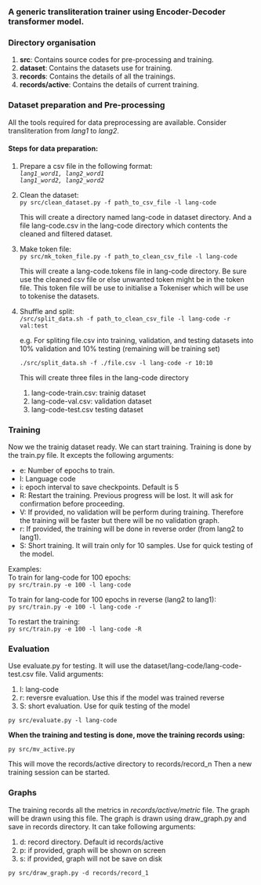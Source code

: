 <h3>A generic transliteration trainer using Encoder-Decoder transformer model.</h3>

<h3>Directory organisation</h3>
<ol>
     <li><b>src</b>: Contains source codes for pre-processing and training.</li>
     <li><b>dataset</b>: Contains the datasets use for training.</li>
     <li><b>records</b>: Contains the details of all the trainings.</li>
     <li><b>records/active</b>: Contains the details of current training.</li>
</ol>

<h3>Dataset preparation and Pre-processing</h3>

All the tools required for data preprocessing are available. Consider transliteration from *lang1* to *lang2*.

<h4>Steps for data preparation:</h4>

 1. Prepare a csv file in the following format:<br>
     *`lang1_word1, lang2_word1`<br>
     `lang1_word2, lang2_word2`*

 2. Clean the dataset:<br>
     `py src/clean_dataset.py -f path_to_csv_file -l lang-code` 
     
     This will create a directory named lang-code in dataset directory. And a file lang-code.csv in the lang-code directory which contents the cleaned and filtered dataset.

 3. Make token file:<br>
	`py src/mk_token_file.py -f path_to_clean_csv_file -l lang-code`
     
     This will create a lang-code.tokens file in lang-code directory. Be sure use the cleaned csv file or else unwanted token might be in the token file. This token file will be use to initialise a Tokeniser which will be use to tokenise the datasets.

 4. Shuffle and split:<br>
     `/src/split_data.sh -f path_to_clean_csv_file -l lang-code -r val:test`
     
     e.g. For spliting file.csv into training, validation, and testing datasets into 10% validation and 10% testing (remaining will be training set)

     `./src/split_data.sh -f ./file.csv -l lang-code -r 10:10`
 
	This will create three files in the lang-code directory
     1. lang-code-train.csv:  trainig dataset
     2. lang-code-val.csv:    validation dataset
     3. lang-code-test.csv    testing dataset

<h3>Training</h3>
Now we the trainig dataset ready. We can start training. Training is done by the train.py file. It excepts the following arguments:
<ul>
     <li>e: Number of epochs to train.</li>
     <li>l: Language code</li>
     <li>i: epoch interval to save checkpoints. Default is 5</li>
     <li>R: Restart the training. Previous progress will be lost. It will ask for confirmation before proceeding.</li>
     <li>V: If provided, no validation will be perform during training. Therefore the training will be faster but there will be no validation graph.</li>
     <li>r: If provided, the training will be done in reverse order (from lang2 to lang1).</li>
     <li>S: Short training. It will train only for 10 samples. Use for quick testing of the model.</li>
</ul>

Examples:<br>
To train for lang-code for 100 epochs:<br>
`py src/train.py -e 100 -l lang-code`

To train for lang-code for 100 epochs in reverse (lang2 to lang1):<br>
`py src/train.py -e 100 -l lang-code -r`

To restart the training:<br>
`py src/train.py -e 100 -l lang-code -R`


<h3>Evaluation</h3>
Use evaluate.py for testing. It will use the dataset/lang-code/lang-code-test.csv file. Valid arguments:<br>

1. l: lang-code
2. r: reversre evaluation. Use this if the model was trained reverse
3. S: short evaluation. Use for quik testing of the model

`py src/evaluate.py -l lang-code`


<b>When the training and testing is done, move the training records using: </b><br>

`py src/mv_active.py`

This will move the records/active directory to records/record_n Then a new training session can be started.

<h3>Graphs</h3>
The training records all the metrics in <i>records/active/metric </i> file. The graph will be drawn using this file. The graph is drawn using draw_graph.py and save in records directory. It can take following arguments:

1. d: record directory. Default id records/active
2. p: if provided, graph will be shown on screen
3. s: if provided, graph will not be save on disk

`py src/draw_graph.py -d records/record_1`
